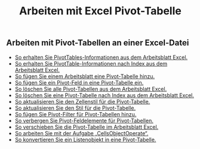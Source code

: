 ﻿---
title: Arbeiten mit Excel Pivot-Tabelle
second_title: Documen
linktitle: PivotTable
type: docs
url: /de/pivottables/
aliases: [/working-with-pivot-tables/]
keywords: Working with pivot table on an Excel worksheet
description: So funktionieren Aspose.Cells Cloud REST APIs mit Pivot-Tabellen in einem Excel-Arbeitsblatt. SDK unterstützt verschiedene Entwicklungssprachen. Dazu gehören Android, C#, Go, Java, NodeJS, Perl, PHP, Python, Ruby und Swift
weight: 100
kwords: Excel, Office Cloud, REST API, Tabellenkalkulation, PDF, CSV, Json, Markdown, PivotTables
---
## Arbeiten mit Pivot-Tabellen an einer Excel-Datei

- [So erhalten Sie PivotTables-Informationen aus dem Arbeitsblatt Excel.](/cells/de/pivot-tables/get-all/)
- [So erhalten Sie PivotTable-Informationen nach Index aus dem Arbeitsblatt Excel.](/cells/de/pivot-tables/get/)
- [So fügen Sie einem Arbeitsblatt eine Pivot-Tabelle hinzu.](/cells/de/pivot-tables/add/)
- [So fügen Sie ein Pivot-Feld in eine Pivot-Tabelle ein.](/cells/de/pivot-tables/add-pivot-field/)
- [So löschen Sie alle Pivot-Tabellen aus dem Arbeitsblatt Excel.](/cells/de/pivot-tables/clear/)
- [So löschen Sie eine Pivot-Tabelle nach Index aus dem Arbeitsblatt Excel.](/cells/de/pivot-tables/delete/)
- [So aktualisieren Sie den Zellenstil für die Pivot-Tabelle.](/cells/de/pivot-tables/format/)
- [So aktualisieren Sie den Stil für die Pivot-Tabelle.](/cells/de/pivot-tables/format-all/)
- [So fügen Sie Pivot-Filter für Pivot-Tabellen hinzu.](/cells/de/pivot-tables/add-filters/)
- [So verbergen Sie Pivot-Feldelemente für Pivot-Tabellen.](/cells/de/pivot-tables/hide-pivot-field-item/)
- [So verschieben Sie die Pivot-Tabelle im Arbeitsblatt Excel.](/cells/de/pivot-tables/move/)
- [So arbeiten Sie mit der Aufgabe „CellsObjectOperate“.](/cells/de/working-with-pivot-table-using-cellsobjectoperate-task/)
- [So konvertieren Sie ein Listenobjekt in eine Pivot-Tabelle.](/cells/de/pivot-tables/convert-table-to-pivottable/)
